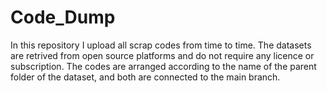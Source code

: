 # Code_Dump 

In this repository I upload all scrap codes from time to time. The datasets are retrived from open source platforms and do not require any licence or subscription. 
The codes are arranged according to the name of the parent folder of the dataset, and both are connected to the main branch. 

